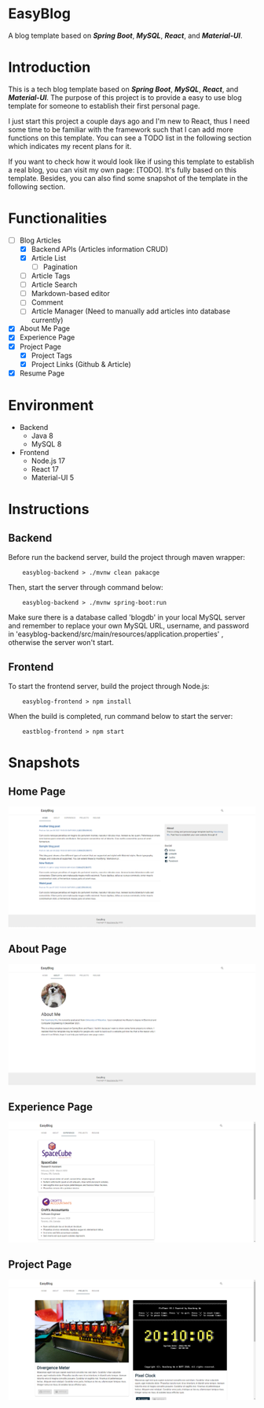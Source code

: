# EasyBlog
A blog template based on ***Spring Boot***, ***MySQL***, ***React***, and ***Material-UI***.

# Introduction
This is a tech blog template based on ***Spring Boot***, ***MySQL***, ***React***, and ***Material-UI***. The purpose of this project is to 
provide a easy to use blog template for someone to establish their first personal page.

I just start this project a couple days ago and I'm new to React, thus I need some time to be familiar with the framework such that 
I can add more functions on this template. You can see a TODO list in the following section which indicates my recent plans for it.

If you want to check how it would look like if using this template to establish a real blog, you can visit my own page: [TODO]. It's fully based 
on this template. Besides, you can also find some snapshot of the template in the following section.

# Functionalities
- [ ] Blog Articles
    - [x] Backend APIs (Articles information CRUD)
    - [x] Article List
      - [ ] Pagination
    - [ ] Article Tags
    - [ ] Article Search
    - [ ] Markdown-based editor
    - [ ] Comment
    - [ ] Article Manager (Need to manually add articles into database currently)
- [x] About Me Page
- [x] Experience Page
- [x] Project Page
  - [x] Project Tags
  - [x] Project Links (Github & Article)
- [x] Resume Page 

# Environment
- Backend
  - Java 8
  - MySQL 8
- Frontend
  - Node.js 17
  - React 17
  - Material-UI 5

# Instructions

## Backend
Before run the backend server, build the project through maven wrapper:

        easyblog-backend > ./mvnw clean pakacge

Then, start the server through command below:

        easyblog-backend > ./mvnw spring-boot:run

Make sure there is a database called 'blogdb' in your local MySQL server and 
remember to replace your own MySQL URL, username, and password in 'easyblog-backend/src/main/resources/application.properties'
, otherwise the server won't start.

## Frontend
To start the frontend server, build the project through Node.js:

        easyblog-frontend > npm install

When the build is completed, run command below to start the server:

        eastblog-frontend > npm start

# Snapshots
## Home Page
![Home](./snapshots/home.png)
## About Page
![about](./snapshots/about.png)
## Experience Page
![experience](./snapshots/experience.png)
## Project Page
![project](./snapshots/project.png)